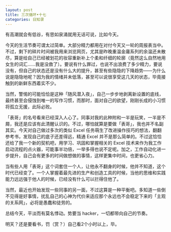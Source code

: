 ```yaml
---
layout: post
title: 三次循环•十七
categories: 日知录
---
```



有高潮就会有低谷，有思如泉涌就用无话可说，比如今天。

今天的生活节奏可谓太过简单。大部分精力都用在对付今天又一轮的周报表当中。不过，剩下的碎片时间被我用来浏览网页，尤其是昨晚重温金庸系列的余温还未散尽，算是给自己已经被划花的妆容重新补上个柔和纤细的轮廓（竟然这么自然地用女生的词汇……我是没救了）。要说有什么罪过，也说不出浪费了多少精力，要说没有，但自己的状态还是没有什么大的提升，甚至有些隐隐的下降趋势——为什么说是隐隐地呢？因为我的情绪并未低落，甚至可以说很享受这几天的状态，毕竟接触到的新鲜东西着实不少。

当然，警惕的可能恰恰是这种「随风潜入夜」，自己一步步地剥离新设置的底线，最终甚至会侵蚀到唯一的写作习惯，而那时，面对自己的欲望，刚刚长成的小习惯将孤立无援，此际必败。

「表哥」的名号看来已经深入人心了。同事对我的此种附和一半是玩笑，一半是不屑，我还是应该有此清醒认识的。不过，哪怕就算是要做「表哥」，我也并不名副其实。今天对自己做过多次的类似 Excel 任务萌生了改进操作技巧的想法，翻翻参考书，发现自己的底子还差得远，精通 Excel 并不是那么简单的。不过这恰恰还给了我一个新的契机吧，用学习、巩固和掌握相关的 Excel 技术来作为我工作启动流程的点火器，可能事半功倍，一举多得也说不定呢。加之，工作自动化进一步提升，自己会有更多的时间做想做的事情，这样更集中时间，也更省心力。

当有些人用「表哥」这个词套住一个人，让他永不翻身的时候，他并不知道，这个时代已经变了。一个人掌握着最先进的生产和创造工具的时候，当他的思维和实践能力远远强于他人的时候，已经没有什么可以拦得住他了。

当然，最近也开始发现一些同事的另一面，不过这算是一种平衡吧。多知道一些倒不见得是好事情，扰乱自己的心神为代价来适应那个永远也不会稳定下来的「主观的关系网」，必将是愚蠢和徒劳的。

总结今天，平淡而有莫名悸动。势要当 hacker，一切都带向自己的节奏。

明天？还是要看书，罚（赏？）自己看2个小时以上，毕。

